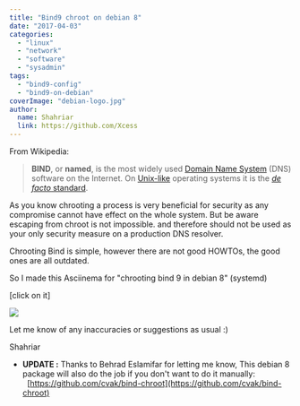 ```yaml
---
title: "Bind9 chroot on debian 8"
date: "2017-04-03"
categories: 
  - "linux"
  - "network"
  - "software"
  - "sysadmin"
tags: 
  - "bind9-config"
  - "bind9-on-debian"
coverImage: "debian-logo.jpg"
author:
  name: Shahriar
  link: https://github.com/Xcess
---
```


From Wikipedia:

> **BIND**, or **named**, is the most widely used [Domain Name System](https://en.m.wikipedia.org/wiki/Domain_Name_System "Domain Name System") (DNS) software on the Internet. On [Unix-like](https://en.m.wikipedia.org/wiki/Unix-like "Unix-like") operating systems it is the [_de facto_ standard](https://en.m.wikipedia.org/wiki/De_facto_standard "De facto standard").

As you know chrooting a process is very beneficial for security as any compromise cannot have effect on the whole system. But be aware escaping from chroot is not impossible. and therefore should not be used as your only security measure on a production DNS resolver.

Chrooting Bind is simple, however there are not good HOWTOs, the good ones are all outdated.

So I made this Asciinema for "chrooting bind 9 in debian 8" (systemd)

\[click on it\]

[![](../../assets/images/98472.png)](https://asciinema.org/a/98472)

Let me know of any inaccuracies or suggestions as usual :)

Shahriar

- **UPDATE :** Thanks to Behrad Eslamifar for letting me know, This debian 8 package will also do the job if you don't want to do it manually:   [https://github.com/cvak/bind-chroot](https://github.com/cvak/bind-chroot)
